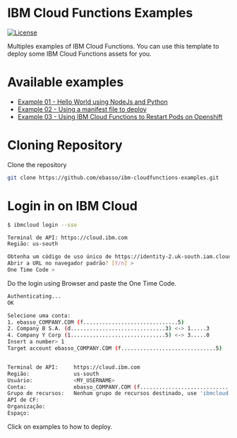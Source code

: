 
IBM Cloud Functions Examples
===========================

[![License](https://img.shields.io/badge/License-Apache%202.0-blue.svg)](https://opensource.org/licenses/Apache-2.0)


Multiples examples of IBM Cloud Functions. You can use this template to deploy some IBM Cloud Functions assets for you.

# Available examples

* [Example 01 - Hello World using NodeJs and Python](https://github.com/ebasso/ibm-cloudfunctions-examples/tree/master/example01)
* [Example 02 - Using a manifest file to deploy](https://github.com/ebasso/ibm-cloudfunctions-examples/tree/master/example02)
* [Example 03 - Using IBM Cloud Functions to Restart Pods on Openshift](https://github.com/ebasso/ibm-cloudfunctions-examples/tree/master/example03)


# Cloning Repository

Clone the repository

```bash
git clone https://github.com/ebasso/ibm-cloudfunctions-examples.git
```


# Login in on IBM Cloud


```bash
$ ibmcloud login --sso

Terminal de API: https://cloud.ibm.com
Região: us-south

Obtenha um código de uso único de https://identity-2.uk-south.iam.cloud.ibm.com/identity/passcode para continuar.
Abrir a URL no navegador padrão? [Y/n] >
One Time Code >
```

Do the login using Browser and paste the One Time Code.

```bash
Authenticating...
OK

Selecione uma conta:
1. ebasso_COMPANY.COM (f..............................5)
2. Company B S.A. (d..............................3) <-> 1.....3
4. Company Y Corp (1..............................5) <-> 3.....0
Insert a number> 1
Target account ebasso_COMPANY.COM (f..............................5)


Terminal de API:     https://cloud.ibm.com
Região:              us-south
Usuário:             <MY_USERNAME>
Conta:               ebasso_COMPANY.COM (f..............................5)
Grupo de recursos:   Nenhum grupo de recursos destinado, use 'ibmcloud target -g RESOURCE_GROUP'
API de CF:
Organização:
Espaço:

```



Click on examples to how to deploy.


